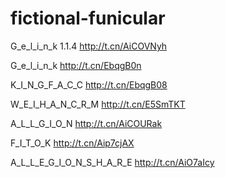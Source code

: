 # fictional-funicular

G_e_l_i_n_k 1.1.4
http://t.cn/AiCOVNyh

G_e_l_i_n_k
http://t.cn/EbqgB0n

K_I_N_G_F_A_C_C
http://t.cn/EbqgB08

W_E_I_H_A_N_C_R_M
http://t.cn/E5SmTKT

A_L_L_G_I_O_N
http://t.cn/AiCOURak

F_I_T_O_K
http://t.cn/Aip7cjAX

A_L_L_E_G_I_O_N_S_H_A_R_E
http://t.cn/AiO7aIcy
